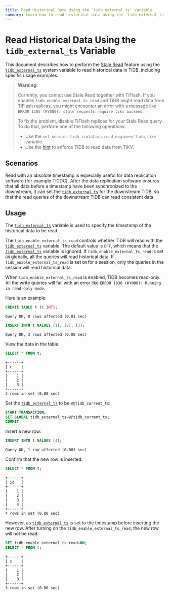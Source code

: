 ```yaml
---
title: Read Historical Data Using the `tidb_external_ts` Variable
summary: Learn how to read historical data using the `tidb_external_ts` variable.
---
```


# Read Historical Data Using the `tidb_external_ts` Variable

This document describes how to perform the [Stale Read](/stale-read.md) feature using the [`tidb_external_ts`](/system-variables.md#tidb_external_ts-new-in-v640) system variable to read historical data in TiDB, including specific usage examples.

> **Warning:**
>
> Currently, you cannot use Stale Read together with TiFlash. If you enables `tidb_enable_external_ts_read` and TiDB might read data from TiFlash replicas, you might encounter an error with a message like `ERROR 1105 (HY000): stale requests require tikv backend`.
>
> To fix the problem, disable TiFlash replicas for your Stale Read query. To do that, perform one of the following operations:
>
> - Use the `set session tidb_isolation_read_engines='tidb,tikv'` variable.
> - Use the [hint](/optimizer-hints.md#read_from_storagetiflasht1_name--tl_name--tikvt2_name--tl_name-) to enforce TiDB to read data from TiKV.

## Scenarios

Read with an absolute timestamp is especially useful for data replication software (for example TiCDC). After the data replication software ensures that all data before a timestamp have been synchronized to the downstream, it can set the [`tidb_external_ts`](#tidb_external_ts-new-in-v640) for the downstream TiDB, so that the read queries of the downstream TiDB can read consistent data.

## Usage

The [`tidb_external_ts`](#tidb_external_ts-new-in-v640) variable is used to specify the timestamp of the historical data to be read.

The `tidb_enable_external_ts_read` controls whether TiDB will read with the [`tidb_external_ts`](#tidb_external_ts-new-in-v640) variable. The default value is `OFF`, which means that the [`tidb_external_ts`](#tidb_external_ts-new-in-v640) variable is ignored. If `tidb_enable_external_ts_read` is set `ON` globally, all the queries will read historical data. If `tidb_enable_external_ts_read` is set `ON` for a session, only the queries in the session will read historical data.

When `tidb_enable_external_ts_read` is enabled, TiDB becomes read-only. All the write queries will fail with an error like `ERROR 1836 (HY000): Running in read-only mode`.

Here is an example:

```sql
CREATE TABLE t (c INT);
```

```
Query OK, 0 rows affected (0.01 sec)
```

```sql
INSERT INTO t VALUES (1), (2), (3);
```

```
Query OK, 3 rows affected (0.00 sec)
```

View the data in the table:

```sql
SELECT * FROM t;
```

```
+------+
| c    |
+------+
|    1 |
|    2 |
|    3 |
+------+
3 rows in set (0.00 sec)
```

Set the [`tidb_external_ts`](#tidb_external_ts-new-in-v640) to be `@@tidb_current_ts`:

```sql
START TRANSACTION;
SET GLOBAL tidb_external_ts=@@tidb_current_ts;
COMMIT;
```

Insert a new row:

```sql
INSERT INTO t VALUES (4);
```

```
Query OK, 1 row affected (0.001 sec)
```

Confirm that the new row is inserted:

```sql
SELECT * FROM t;
```

```
+------+
| id   |
+------+
|    1 |
|    2 |
|    3 |
|    4 |
+------+
4 rows in set (0.00 sec)
```

However, as [`tidb_external_ts`](#tidb_external_ts-new-in-v640) is set to the timestamp before inserting the new row. After turning on the `tidb_enable_external_ts_read`, the new row will not be read:

```sql
SET tidb_enable_external_ts_read=ON;
SELECT * FROM t;
```

```
+------+
| c    |
+------+
|    1 |
|    2 |
|    3 |
+------+
3 rows in set (0.00 sec)
```